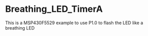 # Breathing_LED_TimerA
This is a MSP430F5529 example to use P1.0 to flash the LED like a breathing LED
